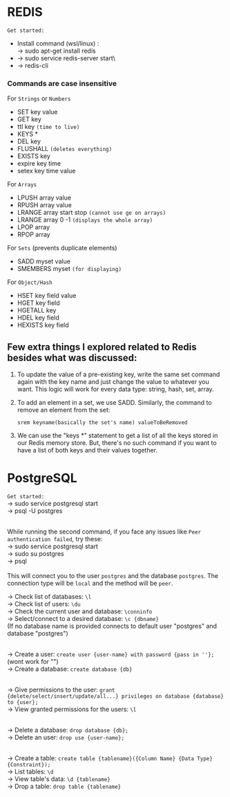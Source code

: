# REDIS

`Get started:`
- Install command (wsl/linux) :  
     -> sudo apt-get install redis<br>
- -> sudo service redis-server start\
- -> redis-cli<br>

<h3>Commands are case insensitive</h3>

For `Strings` or `Numbers`

- SET key value
- GET key
- ttl key   `(time to live)`
- KEYS \*
- DEL key
- FLUSHALL  `(deletes everything)`
- EXISTS key
- expire key time
- setex key time value

For `Arrays`

- LPUSH array value
- RPUSH array value
- LRANGE array start stop `(cannot use ge on arrays)`
- LRANGE array 0 -1 `(displays the whole array)`
- LPOP array
- RPOP array

For `Sets` (prevents duplicate elements)

- SADD myset value
- SMEMBERS myset `(for displaying)`

For `Object/Hash`

- HSET key field value
- HGET key field
- HGETALL key
- HDEL key field
- HEXISTS key field

## Few extra things I explored related to Redis besides what was discussed:<br/>
1. To update the value of a pre-existing key, write the same set command again with the key name and just change the value to whatever you want. This logic will work for every data type: string, hash, set, array.

2. To add an element in a set, we use SADD. Similarly, the command to remove an element from the set:

    `srem keyname(basically the set's name) valueToBeRemoved`

3. We can use the "keys \*" statement to get a list of all the keys stored in our Redis memory store. But, there's no such command if you want to have a list of both keys and their values together.

# PostgreSQL

`Get started:`\
-> sudo service postgresql start\
-> psql -U postgres<br><br>

While running the second command, if you face any issues like ``Peer authentication failed``, try these:\
-> sudo service postgresql start\
-> sudo su postgres\
-> psql<br><br>
This will connect you to the user ``postgres`` and the database ``postgres``. The connection type will be ``local`` and the method will be ``peer``.

-> Check list of databases: `\l`\
-> Check list of users: `\du`\
-> Check the current user and database: `\conninfo`\
-> Select/connect to a desired database: `\c {dbname}`\
(If no database name is provided connects to default user "postgres" and database "postgres")<br><br>

-> Create a user: `create user {user-name} with password {pass in ''};`\
(wont work for "")\
-> Create a database: `create database {db}`<br><br>

-> Give permissions to the user: `grant {delete/select/insert/update/all...} privileges on database {database} to {user};`\
-> View granted permissions for the users: `\l`<br><br>

-> Delete a database: `drop database {db};`\
-> Delete an user: `drop use {user-name};`<br><br>

-> Create a table: `create table {tablename}({Column Name} {Data Type} {Constraint});`\
-> List tables: `\d`\
-> View table's data: `\d {tablename}`\
-> Drop a table: `drop table {tablename}`